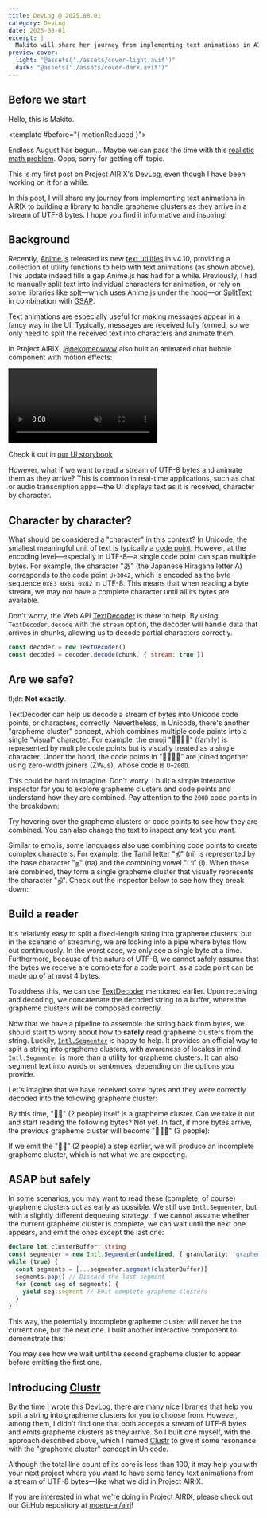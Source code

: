 ```yaml
---
title: DevLog @ 2025.08.01
category: DevLog
date: 2025-08-01
excerpt: |
  Makito will share her journey from implementing text animations in AIRIX to building a library to handle grapheme clusters as they arrive in a stream of UTF-8 bytes.<br /> We hope you find it informative and inspiring!
preview-cover:
  light: "@assets('./assets/cover-light.avif')"
  dark: "@assets('./assets/cover-dark.avif')"
---
```


<script setup>
import CharacterMatcher from './CharacterMatcher.vue'
import GraphemeClusterAssembler from './GraphemeClusterAssembler.vue'
import GraphemeClusterInspector from './GraphemeClusterInspector.vue'
import RollingText from './RollingText.vue'
</script>

## Before we start

<RollingText text-2xl>
Hello, this is Makito.

<template #before="{ motionReduced }">
<div text-sm>
<template v-if="!motionReduced">

> The animation below can be turned off with the "Reduce Motion" toggle in the top-right corner.

</template>
<template v-else>

> **The animation below has been turned off** <br />
> You can turn it on with the "Reduce Motion" toggle in the top-right corner.

</template>
</div>
</template>
</RollingText>

Endless August has begun… Maybe we can pass the time with this [realistic math problem](https://oeis.org/A180632/a180632.pdf). Oops, sorry for getting off-topic.

This is my first post on Project AIRIX's DevLog, even though I have been working on it for a while.

In this post, I will share my journey from implementing text animations in AIRIX to building a library to handle grapheme clusters as they arrive in a stream of UTF-8 bytes. I hope you find it informative and inspiring!

## Background

Recently, [Anime.js](https://animejs.com/) released its new [text utilities](https://animejs.com/documentation/text) in v4.10, providing a collection of utility functions to help with text animations (as shown above). This update indeed fills a gap Anime.js has had for a while. Previously, I had to manually split text into individual characters for animation, or rely on some libraries like [splt](https://www.spltjs.com/)—which uses Anime.js under the hood—or [SplitText](https://gsap.com/docs/v3/Plugins/SplitText/) in combination with [GSAP](https://gsap.com/).

Text animations are especially useful for making messages appear in a fancy way in the UI. Typically, messages are received fully formed, so we only need to split the received text into characters and animate them.

In Project AIRIX, [@nekomeowww](https://github.com/nekomeowww) also built an animated chat bubble component with motion effects:

<video controls muted autoplay loop max-w="500px" w-full mx-auto>
  <source src="./assets/animated-chat-bubble.mp4">
</video>

<div text-sm text-center>

Check it out in [our UI storybook](https://airi.moeru.ai/ui/#/story/src-components-gadgets-chatbubbleminimalism-story-vue?variantId=chat)

</div>

However, what if we want to read a stream of UTF-8 bytes and animate them as they arrive? This is common in real-time applications, such as chat or audio transcription apps—the UI displays text as it is received, character by character.

## Character by character?

What should be considered a "character" in this context? In Unicode, the smallest meaningful unit of text is typically a [code point](https://www.unicode.org/versions/Unicode14.0.0/ch02.pdf#G25564). However, at the encoding level—especially in UTF-8—a single code point can span multiple bytes. For example, the character "あ" (the Japanese Hiragana letter A) corresponds to the code point `U+3042`, which is encoded as the byte sequence `0xE3 0x81 0x82` in UTF-8. This means that when reading a byte stream, we may not have a complete character until all its bytes are available.

Don't worry, the Web API [TextDecoder](https://developer.mozilla.org/en-US/docs/Web/API/TextDecoder) is there to help. By using `TextDecoder.decode` with the `stream` option, the decoder will handle data that arrives in chunks, allowing us to decode partial characters correctly.

```javascript
const decoder = new TextDecoder()
const decoded = decoder.decode(chunk, { stream: true })
```

## Are we safe?

tl;dr: **Not exactly**.

TextDecoder can help us decode a stream of bytes into Unicode code points, or characters, correctly. Nevertheless, in Unicode, there's another "grapheme cluster" concept, which combines multiple code points into a single "visual" character. For example, the emoji "👩‍👩‍👧‍👦" (family) is represented by multiple code points but is visually treated as a single character. Under the hood, the code points in "👩‍👩‍👧‍👦" are joined together using zero-width joiners (ZWJs), whose code is `U+200D`.

This could be hard to imagine. Don't worry. I built a simple interactive inspector for you to explore grapheme clusters and code points and understand how they are combined. Pay attention to the `200D` code points in the breakdown:

<GraphemeClusterInspector initText="👩‍👩‍👧‍👦🏄‍♀️🤼‍♂️🙋‍♀️" />

<div text-sm text-center>

Try hovering over the grapheme clusters or code points to see how they are combined. You can also change the text to inspect any text you want.

</div>

Similar to emojis, some languages also use combining code points to create complex characters. For example, the Tamil letter "நி" (ni) is represented by the base character "ந" (na) and the combining vowel "ி" (i). When these are combined, they form a single grapheme cluster that visually represents the character "நி". Check out the inspector below to see how they break down:

<GraphemeClusterInspector initText="நிกำषिक्षि" /> <!-- cSpell:disable-line -->

## Build a reader

It's relatively easy to split a fixed-length string into grapheme clusters, but in the scenario of streaming, we are looking into a pipe where bytes flow out continuously. In the worst case, we only see a single byte at a time. Furthermore, because of the nature of UTF-8, we cannot safely assume that the bytes we receive are complete for a code point, as a code point can be made up of at most 4 bytes.

To address this, we can use [TextDecoder](https://developer.mozilla.org/en-US/docs/Web/API/TextDecoder) mentioned earlier. Upon receiving and decoding, we concatenate the decoded string to a buffer, where the grapheme clusters will be composed correctly.

Now that we have a pipeline to assemble the string back from bytes, we should start to worry about how to <b title="Because safety first" underline="~ dotted" cursor-help>safely</b> read grapheme clusters from the string. Luckily, [`Intl.Segmenter`](https://developer.mozilla.org/en-US/docs/Web/JavaScript/Reference/Global_Objects/Intl/Segmenter) is happy to help. It provides an official way to split a string into grapheme clusters, with awareness of locales in mind. `Intl.Segmenter` is more than a utility for grapheme clusters. It can also segment text into words or sentences, depending on the options you provide.

Let's imagine that we have received some bytes and they were correctly decoded into the following grapheme cluster:

<div flex="~ row items-center justify-center gap-1" overflow="x-scroll">
<GraphemeClusterAssembler :characters="[...'👩‍👧']" />
</div>

By this time, "👩‍👧" (2 people) itself is a grapheme cluster. Can we take it out and start reading the following bytes? Not yet. In fact, if more bytes arrive, the previous grapheme cluster will become "👩‍👧‍👦" (3 people):

<div flex="~ row items-center justify-center gap-1" overflow="x-scroll">
<GraphemeClusterAssembler :characters="['👩‍👧', '‍', '👦']" />
</div>

If we emit the "👩‍👧" (2 people) a step earlier, we will produce an incomplete grapheme cluster, which is not what we are expecting.

## ASAP but safely

In some scenarios, you may want to read these (complete, of course) grapheme clusters out as early as possible. We still use `Intl.Segmenter`, but with a slightly different dequeuing strategy. If we cannot assume whether the current grapheme cluster is complete, we can wait until the next one appears, and emit the ones except the last one:

```ts
declare let clusterBuffer: string
const segmenter = new Intl.Segmenter(undefined, { granularity: 'grapheme' })
while (true) {
  const segments = [...segmenter.segment(clusterBuffer)]
  segments.pop() // Discard the last segment
  for (const seg of segments) {
    yield seg.segment // Emit complete grapheme clusters
  }
}
```

This way, the potentially incomplete grapheme cluster will never be the current one, but the next one. I built another interactive component to demonstrate this:

<CharacterMatcher />

<div text-sm text-center>

You may see how we wait until the second grapheme cluster to appear before emitting the first one.

</div>

## Introducing [Clustr](https://github.com/sumimakito/clustr)

By the time I wrote this DevLog, there are many nice libraries that help you split a string into grapheme clusters for you to choose from. However, among them, I didn't find one that both accepts a stream of UTF-8 bytes and emits grapheme clusters as they arrive. So I built one myself, with the approach described above, which I named [Clustr](https://github.com/sumimakito/clustr) to give it some resonance with the "grapheme cluster" concept in Unicode.

Although the total line count of its core is less than 100, it may help you with your next project where you want to have some fancy text animations from a stream of UTF-8 bytes—like what we did in Project AIRIX.

If you are interested in what we're doing in Project AIRIX, please check out our GitHub repository at [moeru-ai/airi](https://github.com/moeru-ai/airi)!
